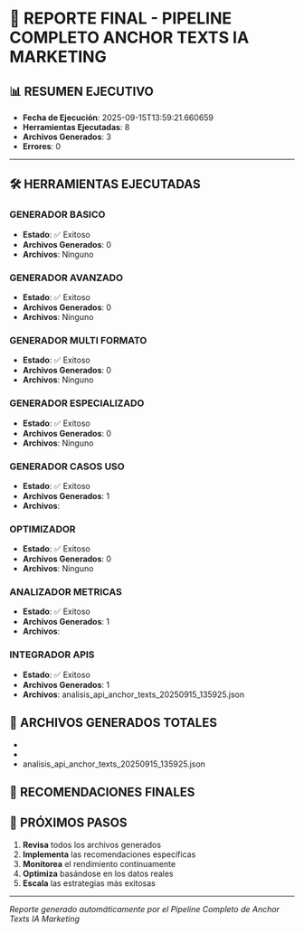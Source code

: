 # 🚀 REPORTE FINAL - PIPELINE COMPLETO ANCHOR TEXTS IA MARKETING

## 📊 **RESUMEN EJECUTIVO**
- **Fecha de Ejecución**: 2025-09-15T13:59:21.660659
- **Herramientas Ejecutadas**: 8
- **Archivos Generados**: 3
- **Errores**: 0

---

## 🛠️ **HERRAMIENTAS EJECUTADAS**

### **GENERADOR BASICO**
- **Estado**: ✅ Exitoso
- **Archivos Generados**: 0
- **Archivos**: Ninguno

### **GENERADOR AVANZADO**
- **Estado**: ✅ Exitoso
- **Archivos Generados**: 0
- **Archivos**: Ninguno

### **GENERADOR MULTI FORMATO**
- **Estado**: ✅ Exitoso
- **Archivos Generados**: 0
- **Archivos**: Ninguno

### **GENERADOR ESPECIALIZADO**
- **Estado**: ✅ Exitoso
- **Archivos Generados**: 0
- **Archivos**: Ninguno

### **GENERADOR CASOS USO**
- **Estado**: ✅ Exitoso
- **Archivos Generados**: 1
- **Archivos**: 

### **OPTIMIZADOR**
- **Estado**: ✅ Exitoso
- **Archivos Generados**: 0
- **Archivos**: Ninguno

### **ANALIZADOR METRICAS**
- **Estado**: ✅ Exitoso
- **Archivos Generados**: 1
- **Archivos**: 

### **INTEGRADOR APIS**
- **Estado**: ✅ Exitoso
- **Archivos Generados**: 1
- **Archivos**: analisis_api_anchor_texts_20250915_135925.json

## 📁 **ARCHIVOS GENERADOS TOTALES**

- 
- 
- analisis_api_anchor_texts_20250915_135925.json

## 🎯 **RECOMENDACIONES FINALES**


## 🚀 **PRÓXIMOS PASOS**

1. **Revisa** todos los archivos generados
2. **Implementa** las recomendaciones específicas
3. **Monitorea** el rendimiento continuamente
4. **Optimiza** basándose en los datos reales
5. **Escala** las estrategias más exitosas

---

*Reporte generado automáticamente por el Pipeline Completo de Anchor Texts IA Marketing*
